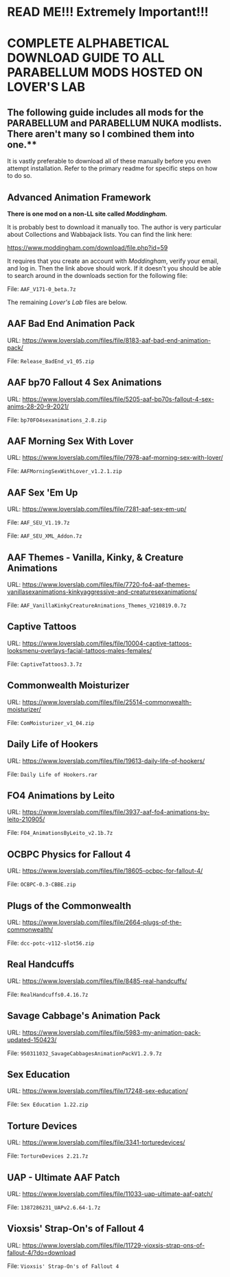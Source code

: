 # READ ME!!! Extremely Important!!!

# COMPLETE ALPHABETICAL DOWNLOAD GUIDE TO ALL PARABELLUM MODS HOSTED ON LOVER'S LAB

## The following guide includes all mods for the PARABELLUM and PARABELLUM NUKA modlists. There aren't many so I combined them into one.**

It is vastly preferable to download all of these manually before you even attempt installation. Refer to the primary readme for specific steps on how to do so.

## Advanced Animation Framework

**There is one mod on a non-LL site called _Moddingham._**

It is probably best to download it manually too. The author is very particular about Collections and Wabbajack lists. You can find the link here:

https://www.moddingham.com/download/file.php?id=59

It requires that you create an account with _Moddingham_, verify your email, and log in. Then the link above should work. If it doesn't you should be able to search around in the downloads section for the following file:

File: `AAF_V171-0_beta.7z`

The remaining _Lover's Lab_ files are below.

## AAF Bad End Animation Pack

URL: https://www.loverslab.com/files/file/8183-aaf-bad-end-animation-pack/

File: `Release_BadEnd_v1_05.zip`

## AAF bp70 Fallout 4 Sex Animations

URL: https://www.loverslab.com/files/file/5205-aaf-bp70s-fallout-4-sex-anims-28-20-9-2021/

File: `bp70FO4sexanimations_2.8.zip`

## AAF Morning Sex With Lover

URL: https://www.loverslab.com/files/file/7978-aaf-morning-sex-with-lover/

File: `AAFMorningSexWithLover_v1.2.1.zip`

## AAF Sex 'Em Up

URL: https://www.loverslab.com/files/file/7281-aaf-sex-em-up/

File: `AAF_SEU_V1.19.7z`

File: `AAF_SEU_XML_Addon.7z`

## AAF Themes - Vanilla, Kinky, & Creature Animations

URL: https://www.loverslab.com/files/file/7720-fo4-aaf-themes-vanillasexanimations-kinkyaggressive-and-creaturesexanimations/

File: `AAF_VanillaKinkyCreatureAnimations_Themes_V210819.0.7z`

## Captive Tattoos

URL: https://www.loverslab.com/files/file/10004-captive-tattoos-looksmenu-overlays-facial-tattoos-males-females/

File: `CaptiveTattoos3.3.7z`

## Commonwealth Moisturizer

URL: https://www.loverslab.com/files/file/25514-commonwealth-moisturizer/

File: `ComMoisturizer_v1_04.zip`

## Daily Life of Hookers

URL: https://www.loverslab.com/files/file/19613-daily-life-of-hookers/

File: `Daily Life of Hookers.rar`

## FO4 Animations by Leito

URL: https://www.loverslab.com/files/file/3937-aaf-fo4-animations-by-leito-210905/

File: `FO4_AnimationsByLeito_v2.1b.7z`

## OCBPC Physics for Fallout 4

URL: https://www.loverslab.com/files/file/18605-ocbpc-for-fallout-4/

File: `OCBPC-0.3-CBBE.zip`

## Plugs of the Commonwealth

URL: https://www.loverslab.com/files/file/2664-plugs-of-the-commonwealth/

File: `dcc-potc-v112-slot56.zip`

## Real Handcuffs

URL: https://www.loverslab.com/files/file/8485-real-handcuffs/

File: `RealHandcuffs0.4.16.7z`

## Savage Cabbage's Animation Pack

URL: https://www.loverslab.com/files/file/5983-my-animation-pack-updated-150423/

File: `950311032_SavageCabbagesAnimationPackV1.2.9.7z`

## Sex Education

URL: https://www.loverslab.com/files/file/17248-sex-education/

File: `Sex Education 1.22.zip`

## Torture Devices

URL: https://www.loverslab.com/files/file/3341-torturedevices/

File: `TortureDevices 2.21.7z`

## UAP - Ultimate AAF Patch

URL: https://www.loverslab.com/files/file/11033-uap-ultimate-aaf-patch/

File: `1387286231_UAPv2.6.64-1.7z`

## Vioxsis' Strap-On's of Fallout 4

URL: https://www.loverslab.com/files/file/11729-vioxsis-strap-ons-of-fallout-4/?do=download

File: `Vioxsis' Strap-On's of Fallout 4`
